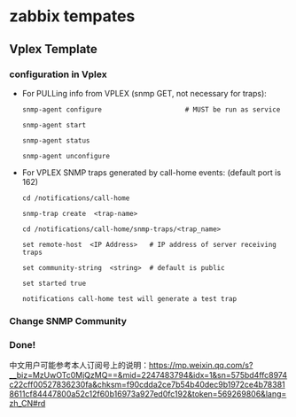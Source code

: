 # zabbix tempates
## Vplex Template
### configuration in Vplex
  * For PULLing info from VPLEX (snmp GET, not necessary for traps):

        snmp-agent configure                     # MUST be run as service

        snmp-agent start

        snmp-agent status

        snmp-agent unconfigure
        
  * For VPLEX SNMP traps generated by call-home  events:  (default port is 162)

        cd /notifications/call-home

        snmp-trap create  <trap-name>

        cd /notifications/call-home/snmp-traps/<trap_name>

        set remote-host  <IP Address>   # IP address of server receiving traps

        set community-string  <string>  # default is public

        set started true

        notifications call-home test will generate a test trap
### Change SNMP Community
### Done!

中文用户可能参考本人订阅号上的说明：https://mp.weixin.qq.com/s?__biz=MzUwOTc0MjQzMQ==&mid=2247483794&idx=1&sn=575bd4ffc8974c22cff00527836230fa&chksm=f90cdda2ce7b54b40dec9b1972ce4b783818611cf84447800a52c12f60b16973a927ed0fc192&token=569269806&lang=zh_CN#rd
